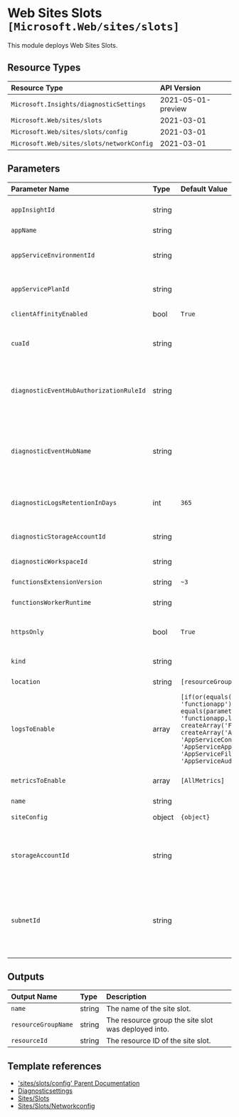 # Web Sites Slots `[Microsoft.Web/sites/slots]`

This module deploys Web Sites Slots.

## Resource Types

| Resource Type | API Version |
| :-- | :-- |
| `Microsoft.Insights/diagnosticSettings` | 2021-05-01-preview |
| `Microsoft.Web/sites/slots` | 2021-03-01 |
| `Microsoft.Web/sites/slots/config` | 2021-03-01 |
| `Microsoft.Web/sites/slots/networkConfig` | 2021-03-01 |

## Parameters

| Parameter Name | Type | Default Value | Possible Values | Description |
| :-- | :-- | :-- | :-- | :-- |
| `appInsightId` | string |  |  | Optional. Resource ID of the app insight to leverage for this resource. |
| `appName` | string |  |  | Required. Name of the site. |
| `appServiceEnvironmentId` | string |  |  | Optional. The resource ID of the app service environment to use for this resource. |
| `appServicePlanId` | string |  |  | Optional. The resource ID of the app service plan to use for the slot |
| `clientAffinityEnabled` | bool | `True` |  | Optional. If client affinity is enabled. |
| `cuaId` | string |  |  | Optional. Customer Usage Attribution ID (GUID). This GUID must be previously registered. |
| `diagnosticEventHubAuthorizationRuleId` | string |  |  | Optional. Resource ID of the diagnostic event hub authorization rule for the Event Hubs namespace in which the event hub should be created or streamed to. |
| `diagnosticEventHubName` | string |  |  | Optional. Name of the diagnostic event hub within the namespace to which logs are streamed. Without this, an event hub is created for each log category. |
| `diagnosticLogsRetentionInDays` | int | `365` |  | Optional. Specifies the number of days that logs will be kept for; a value of 0 will retain data indefinitely. |
| `diagnosticStorageAccountId` | string |  |  | Optional. Resource ID of the diagnostic storage account. |
| `diagnosticWorkspaceId` | string |  |  | Optional. Resource ID of log analytics workspace. |
| `functionsExtensionVersion` | string | `~3` | `[~3, ~4]` | Optional. Version if the function extension. |
| `functionsWorkerRuntime` | string |  | `[dotnet, node, python, java, powershell, ]` | Optional. Runtime of the function worker. |
| `httpsOnly` | bool | `True` |  | Optional. Configures a site to accept only HTTPS requests. Issues redirect for HTTP requests. |
| `kind` | string |  | `[functionapp, functionapp,linux, app]` | Required. Type of site to deploy. |
| `location` | string | `[resourceGroup().location]` |  | Optional. Location for all resources. |
| `logsToEnable` | array | `[if(or(equals(parameters('kind'), 'functionapp'), equals(parameters('kind'), 'functionapp,linux')), createArray('FunctionAppLogs'), createArray('AppServiceHTTPLogs', 'AppServiceConsoleLogs', 'AppServiceAppLogs', 'AppServiceFileAuditLogs', 'AppServiceAuditLogs'))]` | `[AppServiceHTTPLogs, AppServiceConsoleLogs, AppServiceAppLogs, AppServiceFileAuditLogs, AppServiceAuditLogs, FunctionAppLogs]` | Optional. The name of logs that will be streamed. |
| `metricsToEnable` | array | `[AllMetrics]` | `[AllMetrics]` | Optional. The name of metrics that will be streamed. |
| `name` | string |  |  | Required. Name of the slot. |
| `siteConfig` | object | `{object}` |  | Optional. Configuration of the app. |
| `storageAccountId` | string |  |  | Optional. Required if functionapp kind. The resource ID of the storage account to manage triggers and logging function executions. |
| `subnetId` | string |  |  | Optional. The Virtual Network subnet resource ID. This is the subnet that this Web App will join. This subnet must have a delegation to Microsoft.Web/serverFarms defined first. |

## Outputs

| Output Name | Type | Description |
| :-- | :-- | :-- |
| `name` | string | The name of the site slot. |
| `resourceGroupName` | string | The resource group the site slot was deployed into. |
| `resourceId` | string | The resource ID of the site slot. |

## Template references

- ['sites/slots/config' Parent Documentation](https://docs.microsoft.com/en-us/azure/templates/Microsoft.Web/sites)
- [Diagnosticsettings](https://docs.microsoft.com/en-us/azure/templates/Microsoft.Insights/2021-05-01-preview/diagnosticSettings)
- [Sites/Slots](https://docs.microsoft.com/en-us/azure/templates/Microsoft.Web/2021-03-01/sites/slots)
- [Sites/Slots/Networkconfig](https://docs.microsoft.com/en-us/azure/templates/Microsoft.Web/2021-03-01/sites/slots/networkConfig)

